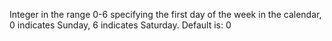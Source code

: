 Integer in the range 0-6 specifying the first day of the
week in the calendar, 0 indicates Sunday, 6 indicates Saturday.
Default is: 0